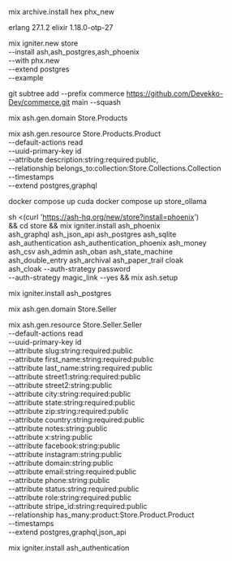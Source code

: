 mix archive.install hex phx_new

erlang 27.1.2
elixir 1.18.0-otp-27

mix igniter.new store \
  --install ash,ash_postgres,ash_phoenix \
  --with phx.new \
  --extend postgres \
  --example


git subtree add --prefix commerce https://github.com/Devekko-Dev/commerce.git main --squash

mix ash.gen.domain Store.Products

mix ash.gen.resource Store.Products.Product \
  --default-actions read \
  --uuid-primary-key id \
  --attribute description:string:required:public, \
  --relationship belongs_to:collection:Store.Collections.Collection \
  --timestamps \
  --extend postgres,graphql



 docker compose up cuda
 docker compose up store_ollama


 sh <(curl 'https://ash-hq.org/new/store?install=phoenix') \
    && cd store && mix igniter.install ash_phoenix \
    ash_graphql ash_json_api ash_postgres ash_sqlite \
    ash_authentication ash_authentication_phoenix ash_money \
    ash_csv ash_admin ash_oban ash_state_machine \
    ash_double_entry ash_archival ash_paper_trail cloak \
    ash_cloak --auth-strategy password \
    --auth-strategy magic_link --yes && mix ash.setup


mix igniter.install ash_postgres

mix ash.gen.domain Store.Seller

mix ash.gen.resource Store.Seller.Seller \
  --default-actions read \
  --uuid-primary-key id \
  --attribute slug:string:required:public \
  --attribute first_name:string:required:public \
  --attribute last_name:string:required:public \
  --attribute street1:string:required:public \
  --attribute street2:string:public \
  --attribute city:string:required:public \
  --attribute state:string:required:public \
  --attribute zip:string:required:public \
  --attribute country:string:required:public \
  --attribute notes:string:public \
  --attribute x:string:public \
  --attribute facebook:string:public \
  --attribute instagram:string:public \
  --attribute domain:string:public \
  --attribute email:string:required:public \
  --attribute phone:string:public \
  --attribute status:string:required:public \
  --attribute role:string:required:public \
  --attribute stripe_id:string:required:public \
  --relationship has_many:product:Store.Product.Product \
  --timestamps \
  --extend postgres,graphql,json_api

mix igniter.install ash_authentication

